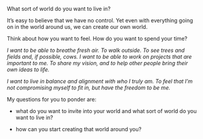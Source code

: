 What sort of world do you want to live in?

It’s easy to believe that we have no control. Yet even with everything going on in the world around us, we can create our own world.

Think about how you want to feel. How do you want to spend your time? 

_I want to be able to breathe fresh air. To walk outside. To see trees and fields and, if possible, cows. I want to be able to work on projects that are important to me. To share my vision, and to help other people bring their own ideas to life._ 

_I want to live in balance and alignment with who I truly am. To feel that I’m not compromising myself to fit in, but have the freedom to be me._ 

My questions for you to ponder are:

-   what do you want to invite into your world and what sort of world do you want to live in?
    
-   how can you start creating that world around you?